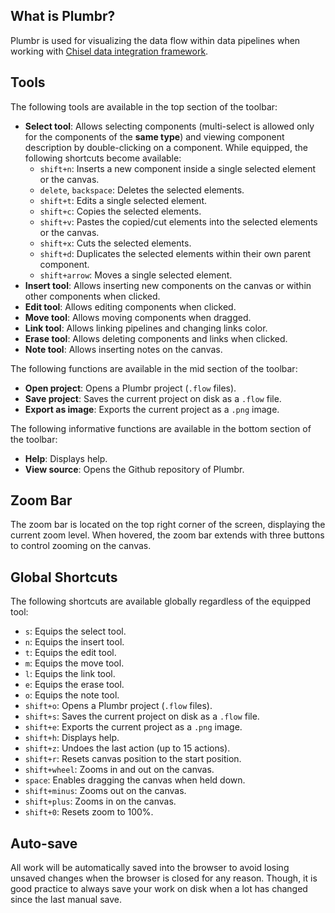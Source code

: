 ## What is Plumbr?

Plumbr is used for visualizing the data flow within data pipelines when working with [Chisel data integration framework](https://chiselpowered.com).

## Tools

The following tools are available in the top section of the toolbar:
  - **Select tool**: Allows selecting components (multi-select is allowed only for the components of the **same type**) and viewing component description by double-clicking on a component. While equipped, the following shortcuts become available:
    - `shift+n`: Inserts a new component inside a single selected element or the canvas.
    - `delete`, `backspace`: Deletes the selected elements.
    - `shift+t`: Edits a single selected element.
    - `shift+c`: Copies the selected elements.
    - `shift+v`: Pastes the copied/cut elements into the selected elements or the canvas.
    - `shift+x`: Cuts the selected elements.
    - `shift+d`: Duplicates the selected elements within their own parent component.
    - `shift+arrow`: Moves a single selected element.
  - **Insert tool**: Allows inserting new components on the canvas or within other components when clicked.
  - **Edit tool**: Allows editing components when clicked.
  - **Move tool**: Allows moving components when dragged.
  - **Link tool**: Allows linking pipelines and changing links color.
  - **Erase tool**: Allows deleting components and links when clicked.
  - **Note tool**: Allows inserting notes on the canvas.

The following functions are available in the mid section of the toolbar:
  - **Open project**: Opens a Plumbr project (`.flow` files).
  - **Save project**: Saves the current project on disk as a `.flow` file.
  - **Export as image**: Exports the current project as a `.png` image.

The following informative functions are available in the bottom section of the toolbar:
  - **Help**: Displays help.
  - **View source**: Opens the Github repository of Plumbr.

## Zoom Bar

The zoom bar is located on the top right corner of the screen, displaying the current zoom level. When hovered, the zoom bar extends with three buttons to control zooming on the canvas.

## Global Shortcuts

The following shortcuts are available globally regardless of the equipped tool:
  - `s`: Equips the select tool.
  - `n`: Equips the insert tool.
  - `t`: Equips the edit tool.
  - `m`: Equips the move tool.
  - `l`: Equips the link tool.
  - `e`: Equips the erase tool.
  - `o`: Equips the note tool.
  - `shift+o`: Opens a Plumbr project (`.flow` files).
  - `shift+s`: Saves the current project on disk as a `.flow` file.
  - `shift+e`: Exports the current project as a `.png` image.
  - `shift+h`: Displays help.
  - `shift+z`: Undoes the last action (up to 15 actions).
  - `shift+r`: Resets canvas position to the start position.
  - `shift+wheel`: Zooms in and out on the canvas.
  - `space`: Enables dragging the canvas when held down.
  - `shift+minus`: Zooms out on the canvas.
  - `shift+plus`: Zooms in on the canvas.
  - `shift+0`: Resets zoom to 100%.

## Auto-save

All work will be automatically saved into the browser to avoid losing unsaved changes when the browser is closed for any reason. Though, it is good practice to always save your work on disk when a lot has changed since the last manual save.
